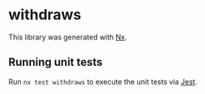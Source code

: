 # withdraws

This library was generated with [Nx](https://nx.dev).

## Running unit tests

Run `nx test withdraws` to execute the unit tests via [Jest](https://jestjs.io).
